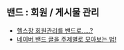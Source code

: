 ## 밴드 : 회원 / 게시물 관리
- [헬스장 회원관리를 밴드로.....?](https://m.blog.naver.com/jamesoft/220835313611)  
- [네이버 밴드 글을 주제별로 모아보는 법!](https://m.blog.naver.com/PostView.nhn?blogId=jamesoft&logNo=220832869717&proxyReferer=https%3A%2F%2Fwww.google.co.kr%2F)  
